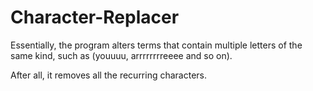# Character-Replacer

Essentially, the program alters terms that contain multiple letters of the same kind, such as (youuuu, arrrrrrrreeee and so on).

After all, it removes all the recurring characters.
